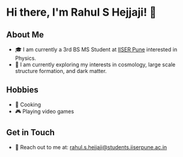 # Hi there, I'm Rahul S Hejjaji! 👋

## About Me
- 🎓 I am currently a 3rd BS MS Student at [IISER Pune](https://www.iiserpune.ac.in) interested in Physics.
- 🔭 I am currently exploring my interests in cosmology, large scale structure formation, and dark matter.

## Hobbies
- 🍳 Cooking
- 🎮 Playing video games

## Get in Touch
- 📧 Reach out to me at: rahul.s.hejjaji@students.iiserpune.ac.in

